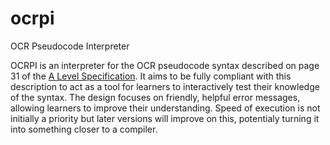 # ocrpi
OCR Pseudocode Interpreter

OCRPI is an interpreter for the OCR pseudocode syntax described on page 31 of the [A Level Specification](https://www.ocr.org.uk/Images/170844-specification-accredited-a-level-gce-computer-science-h446.pdf). It aims to be fully compliant with this description to act as a tool for learners to interactively test their knowledge of the syntax. The design focuses on friendly, helpful error messages, allowing learners to improve their understanding. Speed of execution is not initially a priority but later versions will improve on this, potentialy turning it into something closer to a compiler.